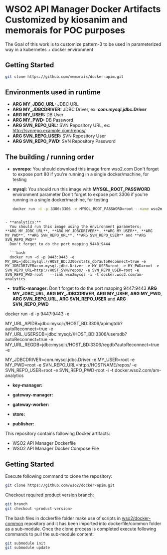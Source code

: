 # WSO2 API Manager Docker Artifacts Customized by kiosanim and memorais for POC purposes

The Goal of this work is to customize pattern-3 to be used in parameterized way in a kubernetes + docker environment

## Getting Started

```bash
git clone https://github.com/memorais/docker-apim.git
```

## Environments used in runtime

- **ARG MY_JDBC_URL:** JDBC URL
- **ARG MY_JDBCDRIVER:** JDBC Driver, ex: ***com.mysql.jdbc.Driver***
- **ARG MY_USER:** DB User
- **ARG MY_PWD:** DB Password
- **ARG SVN_REPO_URL:** SVN Repository URL, ex: http://svnrepo.example.com/repos/
- **ARG SVN_REPO_USER:** SVN Repository User
- **ARG SVN_REPO_PWD:** SVN Repository Password

## The building / running order

- **svnrepo:**
  You should download this image from wso2.com
  Don't forget to expose port 80 if you're running in a single docker/machine, for testing

- **mysql:**
  You should run this image with **MYSQL_ROOT_PASSWORD** environment parameter
  Don't forget to expose port 3306 if you're running in a single docker/machine, for testing

  ```bash
  docker run -d -p 3306:3306 -e MYSQL_ROOT_PASSWORD=root --name wso2mysql wso2/mysqldb
```

- **analytics:**
  You should run this image using the environment parameters;
**ARG MY_JDBC_URL**, **ARG MY_JDBCDRIVER**, **ARG MY_USER**, **ARG MY_PWD**, **ARG SVN_REPO_URL**, **ARG SVN_REPO_USER** and **ARG SVN_REPO_PWD**
  Don't forget to do the port mapping 9448:9444

  ```bash
  docker run -d -p 9443:9443 -e MY_URL=jdbc:mysql://HOST_BD:3306/stats_db?autoReconnect=true -e MY_JDBCDRIVER=com.mysql.jdbc.Driver -e MY_USER=root -e MY_PWD=root -e SVN_REPO_URL=http://HOST_SVN/repos/ -e SVN_REPO_USER=root -e SVN_REPO_PWD-root   --link wso2mysql -i -t docker.wso2.com/am-analytics
```
- **traffic-manager:**
  Don't forget to do the port mapping 9447:9443
**ARG MY_JDBC_URL**, **ARG MY_JDBCDRIVER**, **ARG MY_USER**, **ARG MY_PWD**, **ARG SVN_REPO_URL**, **ARG SVN_REPO_USER** and **ARG SVN_REPO_PWD**

docker run -d -p 9447:9443 -e

MY_URL_APIDB=jdbc:mysql://HOST_BD:3306/apimgtdb?autoReconnect=true -e
MY_URL_USERSDB=jdbc:mysql://HOST_BD:3306/usersdb?autoReconnect=true -e
MY_URL_REGDB=jdbc:mysql://HOST_BD:3306/regdb?autoReconnect=true -e



MY_JDBCDRIVER=com.mysql.jdbc.Driver -e MY_USER=root -e MY_PWD=root -e SVN_REPO_URL=http://HOSTNAME/repos/ -e SVN_REPO_USER=root -e SVN_REPO_PWD-root   -i -t docker.wso2.com/am-analytics



- **key-manager:**

- **gateway-manager:**

- **gateway-worker:**

- **store:**

- **publisher:**





This repository contains following Docker artifacts:
- WSO2 API Manager Dockerfile
- WSO2 API Manager Docker Compose File

## Getting Started

Execute following command to clone the repository:

```bash
git clone https://github.com/wso2/docker-apim.git
```

Checkout required product version branch:

```bash
git branch
git checkout <product-version>
```

The bash files in dockerfile folder make use of scripts in [wso2/docker-common](https://github.com/wso2/docker-common) repository
and it has been imported into dockerfile/common folder as a sub-module. Once the clone process is completed execute following
commands to pull the sub-module content:

```bash
git submodule init
git submodule update
```

